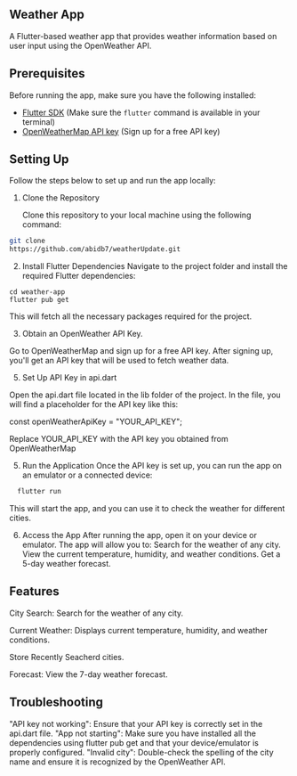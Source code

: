 ## Weather App

   A Flutter-based weather app that provides weather information based on user input using the OpenWeather API.

## Prerequisites

   Before running the app, make sure you have the following installed:

- [Flutter SDK](https://flutter.dev/docs/get-started/install) (Make sure the `flutter` command is available in your terminal)
- [OpenWeatherMap API key](https://openweathermap.org/api) (Sign up for a free API key)

## Setting Up

   Follow the steps below to set up and run the app locally:

1. Clone the Repository

   Clone this repository to your local machine using the following command:

```bash
git clone
https://github.com/abidb7/weatherUpdate.git
```
2. Install Flutter Dependencies
   Navigate to the project folder and install the required Flutter dependencies:

```
cd weather-app
flutter pub get
```
   This will fetch all the necessary packages required for the project.

3. Obtain an OpenWeather API Key.
   
  Go to OpenWeatherMap and sign up for a free API key.
  After signing up, you'll get an API key that will be used to fetch weather data.
 
5. Set Up API Key in api.dart
   
  Open the api.dart file located in the lib folder of the project.
  In the file, you will find a placeholder for the API key like this:
  
  const  openWeatherApiKey = "YOUR_API_KEY";
  
  Replace YOUR_API_KEY with the API key you obtained from OpenWeatherMap

5. Run the Application
   Once the API key is set up, you can run the app on an emulator or a connected device:
  ```bash
    flutter run
  ```
   This will start the app, and you can use it to check the weather for different cities.

6. Access the App
  After running the app, open it on your device or emulator. The app will allow you to:
  Search for the weather of any city.
  View the current temperature, humidity, and weather conditions.
  Get a 5-day weather forecast.

## Features

  City Search: Search for the weather of any city.
  
  Current Weather: Displays current temperature, humidity, and weather conditions.
  
  Store Recently Seacherd cities.
  
  Forecast: View the 7-day weather forecast.

## Troubleshooting

  "API key not working": Ensure that your API key is correctly set in the api.dart file.
  "App not starting": Make sure you have installed all the dependencies using flutter pub get and that your device/emulator is properly configured.
  "Invalid city": Double-check the spelling of the city name and ensure it is recognized by the OpenWeather API.






